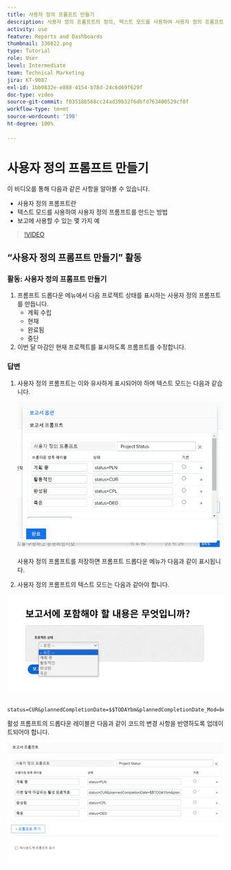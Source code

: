 ```yaml
---
title: 사용자 정의 프롬프트 만들기
description: 사용자 정의 프롬프트의 정의, 텍스트 모드를 사용하여 사용자 정의 프롬프트를 만드는 방법 및 Workfront에서 보고에 사용할 수 있는 몇 가지 예를 알아봅니다.
activity: use
feature: Reports and Dashboards
thumbnail: 336822.png
type: Tutorial
role: User
level: Intermediate
team: Technical Marketing
jira: KT-9087
exl-id: 1bb0832e-e888-4154-b78d-24c6d69f629f
doc-type: video
source-git-commit: f03518b568cc24ad39b32f6dbfd763400529cf0f
workflow-type: tm+mt
source-wordcount: '198'
ht-degree: 100%

---
```


# 사용자 정의 프롬프트 만들기

이 비디오를 통해 다음과 같은 사항을 알아볼 수 있습니다.

* 사용자 정의 프롬프트란
* 텍스트 모드를 사용하여 사용자 정의 프롬프트를 만드는 방법
* 보고에 사용할 수 있는 몇 가지 예

>[!VIDEO](https://video.tv.adobe.com/v/3412693/?quality=12&learn=on&captions=kor)

## “사용자 정의 프롬프트 만들기” 활동


### 활동: 사용자 정의 프롬프트 만들기

1. 프롬프트 드롭다운 메뉴에서 다음 프로젝트 상태를 표시하는 사용자 정의 프롬프트를 만듭니다.
   * 계획 수립
   * 현재
   * 완료됨
   * 중단
1. 이번 달 마감인 현재 프로젝트를 표시하도록 프롬프트를 수정합니다.

### 답변

1. 사용자 정의 프롬프트는 이와 유사하게 표시되어야 하며 텍스트 모드는 다음과 같습니다.

   ![텍스트 모드에서 새 필터를 만드는 화면 이미지](assets/cp-01.png)

   사용자 정의 프롬프트를 저장하면 프롬프트 드롭다운 메뉴가 다음과 같이 표시됩니다.

1. 사용자 정의 프롬프트의 텍스트 모드는 다음과 같아야 합니다.

![텍스트 모드에서 새 필터를 만드는 화면 이미지](assets/cp-02.png)

```
   status=CUR&plannedCompletionDate=$$TODAYbm&plannedCompletionDate_Mod=between&plannedCompletionDate_Range=$$TODAYem 
```

활성 프롬프트의 드롭다운 레이블은 다음과 같이 코드의 변경 사항을 반영하도록 업데이트되어야 합니다.

![텍스트 모드에서 새 필터를 만드는 화면 이미지](assets/cp-02a.png)
